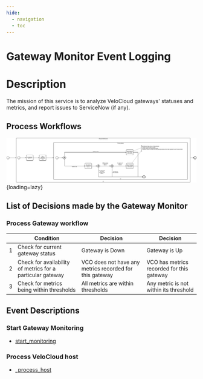 ```yaml
---
hide:
  - navigation
  - toc
---
```


# Gateway Monitor Event Logging

# Description

The mission of this service is to analyze VeloCloud gateways' statuses and metrics, and report issues to ServiceNow (if any).

## Process Workflows
![](../../images/gateway-monitor.png){loading=lazy}

## List of Decisions made by the Gateway Monitor
### Process Gateway workflow
|     | Condition                                                  | Decision                                                | Decision                                  |
|-----|------------------------------------------------------------|---------------------------------------------------------|-------------------------------------------|
| 1   | Check for current gateway status                           | Gateway is Down                                         | Gateway is Up                             |
| 2   | Check for availability of metrics for a particular gateway | VCO does not have any metrics recorded for this gateway | VCO has metrics recorded for this gateway |
| 3   | Check for metrics being within thresholds                  | All metrics are within thresholds                       | Any metric is not within its threshold    |

## Event Descriptions
### Start Gateway Monitoring
* [start_monitoring](../services/gateway-monitor/actions/start_monitoring.md)

### Process VeloCloud host
* [_process_host](../services/gateway-monitor/actions/_process_host.md)
